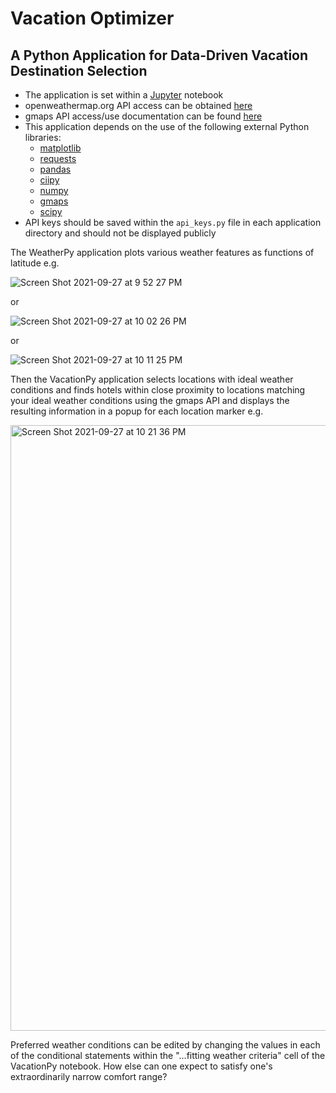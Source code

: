 # Vacation Optimizer
## A Python Application for Data-Driven Vacation Destination Selection
* The application is set within a [Jupyter](https://jupyter.org/) notebook
* openweathermap.org API access can be obtained [here](https://openweathermap.org/appid)
* gmaps API access/use documentation can be found [here](https://developers.google.com/maps/documentation/geocoding/get-api-key)
* This application depends on the use of the following external Python libraries:
  * [matplotlib](https://matplotlib.org/)
  * [requests](https://docs.python-requests.org/en/latest/)  
  * [pandas](https://pandas.pydata.org/)
  * [ciipy](https://pypi.org/project/citipy/)
  * [numpy](https://numpy.org/)
  * [gmaps](https://pypi.org/project/gmaps/)
  * [scipy](https://www.scipy.org/) 
* API keys should be saved within the `api_keys.py` file in each application directory and should not be displayed publicly

The WeatherPy application plots various weather features as functions of latitude e.g.

![Screen Shot 2021-09-27 at 9 52 27 PM](https://user-images.githubusercontent.com/79673051/135020567-8cafdb4f-211d-435a-af1a-ba0024d1b663.png)

or 

![Screen Shot 2021-09-27 at 10 02 26 PM](https://user-images.githubusercontent.com/79673051/135021315-a10f2816-eb46-45f5-9603-966802d492f2.png)

or 

![Screen Shot 2021-09-27 at 10 11 25 PM](https://user-images.githubusercontent.com/79673051/135021954-3362fc8f-ba98-4335-97f5-66aafe8c55bf.png)

Then the VacationPy application selects locations with ideal weather conditions and finds hotels within close proximity to locations matching your ideal weather conditions using the gmaps API and displays the resulting information in a popup for each location marker e.g.

<img width="969" alt="Screen Shot 2021-09-27 at 10 21 36 PM" src="https://user-images.githubusercontent.com/79673051/135022793-54d2bed8-e7e1-4b82-92ed-d5b69bcc4530.png">

Preferred weather conditions can be edited by changing the values in each of the conditional statements within the "...fitting weather criteria" cell of the VacationPy notebook.  How else can one expect to satisfy one's extraordinarily narrow comfort range?
